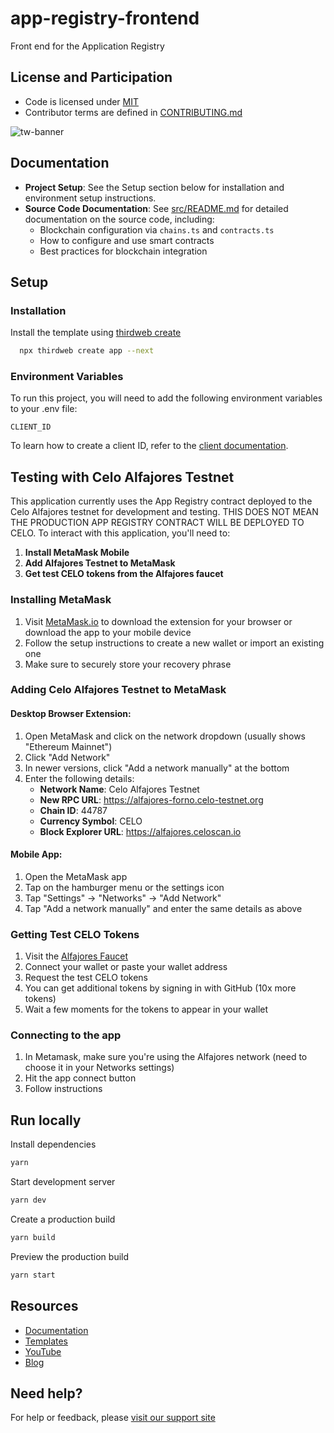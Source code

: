 # app-registry-frontend

Front end for the Application Registry

## License and Participation

- Code is licensed under [MIT](./LICENSE)
- Contributor terms are defined in [CONTRIBUTING.md](./CONTRIBUTING.md)


![tw-banner](https://github.com/thirdweb-example/next-starter/assets/57885104/20c8ce3b-4e55-4f10-ae03-2fe4743a5ee8)

## Documentation

- **Project Setup**: See the Setup section below for installation and environment setup instructions.
- **Source Code Documentation**: See [src/README.md](src/README.md) for detailed documentation on the source code, including:
  - Blockchain configuration via `chains.ts` and `contracts.ts`
  - How to configure and use smart contracts
  - Best practices for blockchain integration

## Setup

### Installation

Install the template using [thirdweb create](https://portal.thirdweb.com/cli/create)

```bash
  npx thirdweb create app --next
```

### Environment Variables

To run this project, you will need to add the following environment variables to your .env file:

`CLIENT_ID`

To learn how to create a client ID, refer to the [client documentation](https://portal.thirdweb.com/typescript/v5/client). 

## Testing with Celo Alfajores Testnet

This application currently uses the App Registry contract deployed to the Celo Alfajores testnet for development and testing. THIS DOES NOT MEAN THE PRODUCTION APP REGISTRY CONTRACT WILL BE DEPLOYED TO CELO.  To interact with this application, you'll need to:

1. **Install MetaMask Mobile**
2. **Add Alfajores Testnet to MetaMask**
3. **Get test CELO tokens from the Alfajores faucet**

### Installing MetaMask

1. Visit [MetaMask.io](https://metamask.io/download/) to download the extension for your browser or download the app to your mobile device
2. Follow the setup instructions to create a new wallet or import an existing one
3. Make sure to securely store your recovery phrase

### Adding Celo Alfajores Testnet to MetaMask

#### Desktop Browser Extension:

1. Open MetaMask and click on the network dropdown (usually shows "Ethereum Mainnet")
2. Click "Add Network"
3. In newer versions, click "Add a network manually" at the bottom
4. Enter the following details:
   - **Network Name**: Celo Alfajores Testnet
   - **New RPC URL**: https://alfajores-forno.celo-testnet.org
   - **Chain ID**: 44787
   - **Currency Symbol**: CELO
   - **Block Explorer URL**: https://alfajores.celoscan.io

#### Mobile App:

1. Open the MetaMask app
2. Tap on the hamburger menu or the settings icon
3. Tap "Settings" → "Networks" → "Add Network"
4. Tap "Add a network manually" and enter the same details as above

### Getting Test CELO Tokens

1. Visit the [Alfajores Faucet](https://faucet.celo.org/alfajores)
2. Connect your wallet or paste your wallet address
3. Request the test CELO tokens
4. You can get additional tokens by signing in with GitHub (10x more tokens)
5. Wait a few moments for the tokens to appear in your wallet

### Connecting to the app

1. In Metamask, make sure you're using the Alfajores network (need to choose it in your Networks settings)
2. Hit the app connect button
3. Follow instructions

## Run locally

Install dependencies

```bash
yarn
```

Start development server

```bash
yarn dev
```

Create a production build

```bash
yarn build
```

Preview the production build

```bash
yarn start
```

## Resources

- [Documentation](https://portal.thirdweb.com/typescript/v5)
- [Templates](https://thirdweb.com/templates)
- [YouTube](https://www.youtube.com/c/thirdweb)
- [Blog](https://blog.thirdweb.com)

## Need help?

For help or feedback, please [visit our support site](https://thirdweb.com/support)
